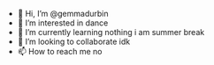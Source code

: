 - 👋 Hi, I’m @gemmadurbin
- 👀 I’m interested in dance
- 🌱 I’m currently learning nothing i am summer break
- 💞️ I’m looking to collaborate idk
- 📫 How to reach me no

<!gemma
gemmadurbin/gemmadurbin is a ✨ special ✨ repository because its `README.md` (this file) appears on your GitHub profile.
You can click the Preview link to take a look at your changes.
--->
